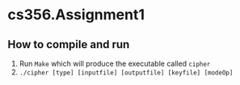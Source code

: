 # cs356.Assignment1

## How to compile and run
1. Run `Make` which will produce the executable called `cipher`
2. `./cipher [type] [inputfile] [outputfile] [keyfile] [modeOp]`
